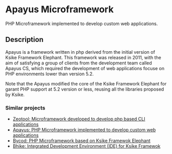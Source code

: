# Apayus Microframework
PHP Microframework implemented to develop custom web applications.

## Description
Apayus is a framework written in php derived from the initial version of Ksike Framework Elephant. This framework was released in 2011, with the aim of satisfying a group of clients from the development team called Apayus CS, which required the development of web applications focuse on PHP environments lower than version 5.2.

Note that the Apayus modified the core of the Ksike Framework Elephant for garant PHP support at 5.2 version or less, reusing all the libraries proposed by Ksike.

### Similar projects 
+ [Zeotool: Microframework developed to develop php based CLI applications](https://github.com/ameksike/zeotool)
+ [Apayus: PHP Microframework implemented to develop custom web applications](https://github.com/ameksike/apayus)
+ [Bycod: PHP Microframework based on Ksike Framewok Elephant](https://github.com/ameksike/bycod)
+ [Bhike: Integrated Development Environment (IDE) for Ksike Framewok](https://github.com/ameksike/bhike)